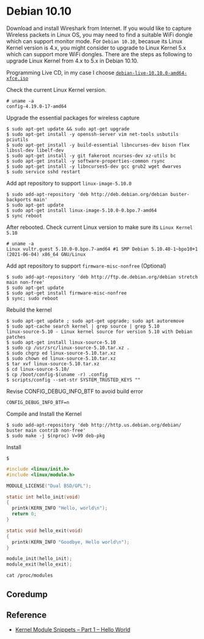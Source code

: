 # Debian 10.10


Download and install Wireshark from Internet. If you would like to capture Wireless packets in Linux OS, you may need to find a suitable WiFi dongle which can support monitor mode. For `Debian 10.10`, becasue its Linux Kernel version is 4.x, you might consider to upgrade to Linux Kernel 5.x which can support more WiFi dongles. There are the steps as following to upgrade Linux Kernel from 4.x to 5.x in Debian 10.10.


Programming Live CD, in my case I choose [`debian-live-10.10.0-amd64-xfce.iso`](https://cdimage.debian.org/debian-cd/current-live/amd64/iso-hybrid/)

Check the current Linux Kernel version.

```console
# uname -a
config-4.19.0-17-amd64
```

Upgrade the essential packages for wireless capture

```console
$ sudo apt-get update && sudo apt-get upgrade
$ sudo apt-get install -y openssh-server vim net-tools usbutils pciutils
$ sudo apt-get install -y build-essential libncurses-dev bison flex libssl-dev libelf-dev
$ sudo apt-get install -y git fakeroot ncurses-dev xz-utils bc
$ sudo apt-get install -y software-properties-common rsync
$ sudo apt-get install -y libncurses5-dev gcc grub2 wget dwarves
$ sudo service sshd restart
```

Add apt repository to support `linux-image-5.10.0`

``` console
$ sudo add-apt-repository 'deb http://deb.debian.org/debian buster-backports main'
$ sudo apt-get update
$ sudo apt-get install linux-image-5.10.0-0.bpo.7-amd64
$ sync reboot
```

After rebooted. Check current Linux version to make sure its `Linux Kernel 5.10`

``` console
# uname -a
Linux vultr.guest 5.10.0-0.bpo.7-amd64 #1 SMP Debian 5.10.40-1~bpo10+1 (2021-06-04) x86_64 GNU/Linux
```

Add apt repository to support `firmware-misc-nonfree` (Optional)

```console
$ sudo add-apt-repository 'deb http://ftp.de.debian.org/debian stretch main non-free'
$ sudo apt-get update
$ sudo apt-get install firmware-misc-nonfree
$ sync; sudo reboot
```


Rebuild the kernel

```console
$ sudo apt-get update ; sudo apt-get upgrade; sudo apt autoremove
$ sudo apt-cache search kernel | grep source | grep 5.10
linux-source-5.10 - Linux kernel source for version 5.10 with Debian patches
$ sudo apt-get install linux-source-5.10
$ sudo cp /usr/src/linux-source-5.10.tar.xz .
$ sudo chgrp ed linux-source-5.10.tar.xz
$ sudo chown ed linux-source-5.10.tar.xz
$ tar xvf linux-source-5.10.tar.xz
$ cd linux-source-5.10/
$ cp /boot/config-$(uname -r) .config
$ scripts/config --set-str SYSTEM_TRUSTED_KEYS ""
```

Revise CONFIG_DEBUG_INFO_BTF to avoid build error
<!--
BTF: .tmp_vmlinux.btf: pahole version v1.12 is too old, need at least v1.16
Failed to generate BTF for vmlinux
Try to disable CONFIG_DEBUG_INFO_BTF
make: *** [Makefile:1167: vmlinux] Error 1
-->
```
CONFIG_DEBUG_INFO_BTF=n
```

Compile and Install the Kernel

```console
$ sudo add-apt-repository 'deb http://http.us.debian.org/debian/ buster main contrib non-free'
$ sudo make -j $(nproc) V=99 deb-pkg
```

Install

```console
$ 
```

```c
#include <linux/init.h>
#include <linux/module.h>

MODULE_LICENSE("Dual BSD/GPL");

static int hello_init(void)
{
  printk(KERN_INFO "Hello, world\n");
  return 0;
}

static void hello_exit(void)
{
  printk(KERN_INFO "Goodbye, Hello world\n");
}

module_init(hello_init);
module_exit(hello_exit);
```


```
cat /proc/modules
```

## Coredump

## Reference


- [Kernel Module Snippets – Part 1 – Hello World](https://www.craftypenguins.net/kernel-module-snippets-part-1-hello-world/)

<!--
sudo apt-get install build-essential autoconf automake libtool pkg-config libnl-3-dev libnl-genl-3-dev libssl-dev ethtool shtool rfkill zlib1g-dev libpcap-dev libsqlite3-dev libpcre3-dev libhwloc-dev libcmocka-dev hostapd wpasupplicant tcpdump screen iw usbutils
-->